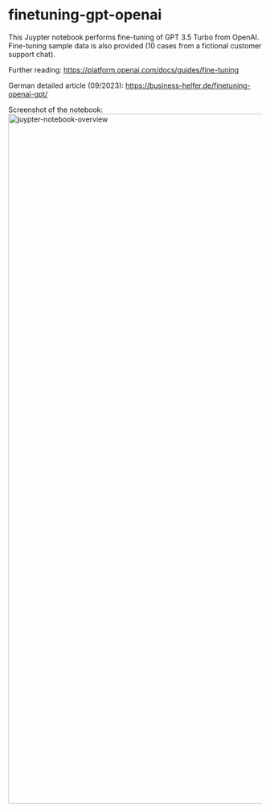 # finetuning-gpt-openai

This Juypter notebook performs fine-tuning of GPT 3.5 Turbo from OpenAI.
Fine-tuning sample data is also provided (10 cases from a fictional customer support chat).

Further reading:
https://platform.openai.com/docs/guides/fine-tuning

German detailed article (09/2023):
https://business-helfer.de/finetuning-openai-gpt/

Screenshot of the notebook:
<img width="1370" alt="juypter-notebook-overview" src="https://github.com/RalfSchukay/finetuning-gpt-openai/assets/143171877/e8b2c9b9-5a8f-4466-b7aa-6cf2905312bf">

